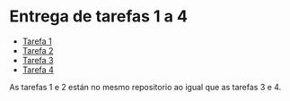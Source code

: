 # Entrega de tarefas 1 a 4

- [Tarefa 1](https://github.com/angelronoya/blob/master/Apuntes-Parte-2-SQL-Angel-Rodriguez.md)
- [Tarefa 2](https://github.com/angelronoya/Apuntes-Parte-2-SQL-Angel-Rodriguez.md)
- [Tarefa 3](https://github.com/angelronoya/Ejercicios-Proyecto-de-Investigacion-y-Naves-Espaciales-.md)
- [Tarefa 4](https://github.com/angelronoya/Ejercicios-Proyecto-de-Investigacion-y-Naves-Espaciales-.md)

As tarefas 1 e 2 están no mesmo repositorio ao igual que as tarefas 3 e 4.
